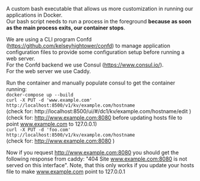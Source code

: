 A custom bash executable that allows us more customization in running our applications in Docker.  
Our bash script needs to run a process in the foreground **because as soon as the main process exits, our container stops**.  

We are using a CLI program Confd (https://github.com/kelseyhightower/confd) to manage application configuration files to provide some configuration setup before running a web server.  
For the Confd backend we use Consul (https://www.consul.io/).  
For the web server we use Caddy.   

Run the container and manually populate consul to get the container running:  
`docker-compose up --build`  
`curl -X PUT -d 'www.example.com' http://localhost:8500/v1/kv/example.com/hostname`  
(check for: http://localhost:8500/ui/#/dc1/kv/example.com/hostname/edit )  
(check for: http://www.example.com:8080 before updating hosts file to point www.example.com to 127.0.0.1)  
`curl -X PUT -d 'foo.com' http://localhost:8500/v1/kv/example.com/hostname`  
(check for: http://www.example.com:8080 )  

Now if you request http://www.example.com:8080 you should get the following response from caddy: "404 Site www.example.com:8080 is not served on this interface". Note, that this only works if you update your hosts file to make www.example.com point to 127.0.0.1  
